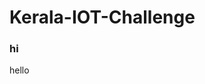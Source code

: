 # Kerala-IOT-Challenge
### hi
<html>
   <head>
     
   </head>
       <body>
         <p>hello</p>
      </body>     
  
</html>  
